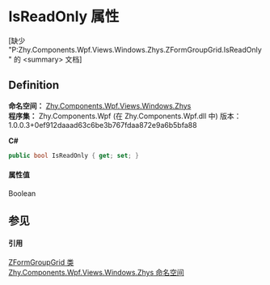 # IsReadOnly 属性


\[缺少 "P:Zhy.Components.Wpf.Views.Windows.Zhys.ZFormGroupGrid.IsReadOnly" 的 &lt;summary&gt; 文档\]



## Definition
**命名空间：** <a href="N_Zhy_Components_Wpf_Views_Windows_Zhys.md">Zhy.Components.Wpf.Views.Windows.Zhys</a>  
**程序集：** Zhy.Components.Wpf (在 Zhy.Components.Wpf.dll 中) 版本：1.0.0.3+0ef912daaad63c6be3b767fdaa872e9a6b5bfa88

**C#**
``` C#
public bool IsReadOnly { get; set; }
```



#### 属性值
Boolean

## 参见


#### 引用
<a href="T_Zhy_Components_Wpf_Views_Windows_Zhys_ZFormGroupGrid.md">ZFormGroupGrid 类</a>  
<a href="N_Zhy_Components_Wpf_Views_Windows_Zhys.md">Zhy.Components.Wpf.Views.Windows.Zhys 命名空间</a>  
